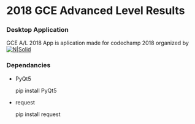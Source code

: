 # 2018 GCE Advanced Level Results
### Desktop Application
GCE A/L 2018 App is aplication made for codechamp 2018 organized by 
[![N|Solid](https://lh3.googleusercontent.com/proxy/VhhK7h4XYp8SAifIkxdLxgLW_dpFYr83pTURCuqOoa_xBSZ6hsQ_v0-0ZGlrMx97EvtLkQC4Q8ybWupjwqTb9csljQdfASDkGpazpYsCv7oiVqY=s0-d)](https://www.codechamps.xyz/)


### Dependancies 
- PyQt5
 

    pip install PyQt5


- request 
    

    pip install request

